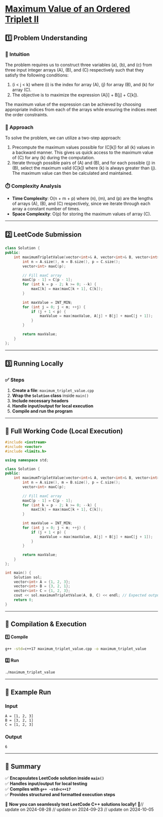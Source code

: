 # **[Maximum Value of an Ordered Triplet II](https://leetcode.com/problems/maximum-value-of-an-ordered-triplet-ii/description/)**  

## **1️⃣ Problem Understanding**  
### **📌 Intuition**  
The problem requires us to construct three variables \(a\), \(b\), and \(c\) from three input integer arrays \(A\), \(B\), and \(C\) respectively such that they satisfy the following conditions:  
1. \(i < j < k\) where \(i\) is the index for array \(A\), \(j\) for array \(B\), and \(k\) for array \(C\).
2. The objective is to maximize the expression \(A[i] + B[j] + C[k]\).

The maximum value of the expression can be achieved by choosing appropriate indices from each of the arrays while ensuring the indices meet the order constraints.

### **🚀 Approach**  
To solve the problem, we can utilize a two-step approach:
1. Precompute the maximum values possible for \(C[k]\) for all \(k\) values in a backward manner. This gives us quick access to the maximum value of \(C\) for any \(k\) during the computation.
2. Iterate through possible pairs of \(A\) and \(B\), and for each possible \(j\) in \(B\), select the maximum valid \(C[k]\) where \(k\) is always greater than \(j\). The maximum value can then be calculated and maintained.

### **⏱️ Complexity Analysis**  
- **Time Complexity**: O(n + m + p) where \(n\), \(m\), and \(p\) are the lengths of arrays \(A\), \(B\), and \(C\) respectively, since we iterate through each array a constant number of times.
- **Space Complexity**: O(p) for storing the maximum values of array \(C\).

---  

## **2️⃣ LeetCode Submission**  
```cpp
class Solution {
public:
    int maximumTripletValue(vector<int>& A, vector<int>& B, vector<int>& C) {
        int n = A.size(), m = B.size(), p = C.size();
        vector<int> maxC(p);
        
        // Fill maxC array
        maxC[p - 1] = C[p - 1];
        for (int k = p - 2; k >= 0; --k) {
            maxC[k] = max(maxC[k + 1], C[k]);
        }
        
        int maxValue = INT_MIN;
        for (int j = 0; j < m; ++j) {
            if (j + 1 < p) {
                maxValue = max(maxValue, A[j] + B[j] + maxC[j + 1]);
            }
        }
        
        return maxValue;
    }
};
```  

---  

## **3️⃣ Running Locally**  
### **✅ Steps**  
1. **Create a file**: `maximum_triplet_value.cpp`  
2. **Wrap the `Solution` class** inside `main()`  
3. **Include necessary headers**  
4. **Handle input/output for local execution**  
5. **Compile and run the program**  

---  

## **📝 Full Working Code (Local Execution)**  
```cpp
#include <iostream>
#include <vector>
#include <limits.h>

using namespace std;

class Solution {
public:
    int maximumTripletValue(vector<int>& A, vector<int>& B, vector<int>& C) {
        int n = A.size(), m = B.size(), p = C.size();
        vector<int> maxC(p);
        
        // Fill maxC array
        maxC[p - 1] = C[p - 1];
        for (int k = p - 2; k >= 0; --k) {
            maxC[k] = max(maxC[k + 1], C[k]);
        }
        
        int maxValue = INT_MIN;
        for (int j = 0; j < m; ++j) {
            if (j + 1 < p) {
                maxValue = max(maxValue, A[j] + B[j] + maxC[j + 1]);
            }
        }
        
        return maxValue;
    }
};

int main() {
    Solution sol;
    vector<int> A = {1, 2, 3};
    vector<int> B = {3, 2, 1};
    vector<int> C = {1, 2, 3};
    cout << sol.maximumTripletValue(A, B, C) << endl; // Expected output: 6
    return 0;
}
```  

---  

## **🔧 Compilation & Execution**  
#### **1️⃣ Compile**  
```bash
g++ -std=c++17 maximum_triplet_value.cpp -o maximum_triplet_value
```  

#### **2️⃣ Run**  
```bash
./maximum_triplet_value
```  

---  

## **🎯 Example Run**  
### **Input**  
```
A = [1, 2, 3]
B = [3, 2, 1]
C = [1, 2, 3]
```  
### **Output**  
```
6
```  

---  

## **📌 Summary**  
✅ **Encapsulates LeetCode solution inside `main()`**  
✅ **Handles input/output for local testing**  
✅ **Compiles with `g++ -std=c++17`**  
✅ **Provides structured and formatted execution steps**  

🚀 **Now you can seamlessly test LeetCode C++ solutions locally!** 🚀// update on 2024-08-28
// update on 2024-09-23
// update on 2024-10-05
